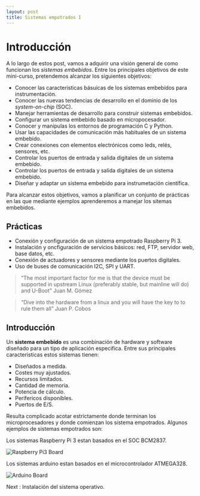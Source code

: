 ```yaml
---
layout: post
title: Sistemas empotrados I
---
```


# Introducción

A lo largo de estos post, vamos a adquirir una visión general de como funcionan los _sistemas embebidos_. Entre los principales objetivos de este mini-curso, pretendemos alcanzar los siguientes objetivos:  
* Conocer las caracteristicas básuicas de los sistemas embebidos para instrumentación.
* Conocer las nuevas tendencias de desarrollo en el dominio de los _system-on-chip_ (SOC).
* Manejar  herramientas de desarrollo para construir sistemas embebidos.
* Configurar un sistema embebido basado en micropocesador.
* Conocer y manipulas los entornos de programación C y Python.
* Usar las capacidades de comunicación más habituales de un sistema embebido.
* Crear conexiones con elementos electrónicos como leds, relés, sensores, etc.
* Controlar los puertos de entrada y salida digitales de un sistema embebido.
* Controlar los puertos de entrada y salida digitales de un sistema embebido.
* Diseñar y adaptar un sistema embebido para instrumetación científica.  

Para alcanzar estos objetivos, vamos a planificar un conjunto de prácticas en las que mediante ejemplos aprenderemos a manejar los sitemas embebidos.

## Prácticas
* Conexión y configuración de un sistema empotrado Raspberry Pi 3.
* Instalación y oncfiguración de servicios básicos: red, FTP, servidor web, base datos, etc.
* Conexión de actuadores y sensores mediante los puertos digitales.
* Uso de buses de comunicación I2C, SPI y UART.

>“The most important factor for me is that the device must be supported in upstream Linux (preferably stable, but mainline will do) and U-Boot”
>Juan M. Gómez

> “Dive into the hardware from a linux and you will have the key to to rule them all”
> Juan P. Cobos

## Introducción
Un **sistema embebido** es una combinación de hardware y software diseñado para un tipo de aplicación especifica.
Entre sus principales caracteristicas estos sistemas tienen:
* Diseñados a medida.
* Costes muy ajustados.
* Recursos limitados.
 * Cantidad de memoria.
 * Potencia de cálculo.
 * Perifericos disponibles.
 * Puertos de E/S.

Resulta complicado acotar estrictamente donde terminan los microprocesadores y donde comienzan los sistema empotrados. Algunos ejemplos de sistemas empotrados son:

Los sistemas Raspberry Pi 3 estan basados en el SOC BCM2837.

![Raspberry Pi3 Board](https://ingenierong.github.io/images/board_rpi3.jpg)

Los sistemas arduino estan basados en el microcontrolador ATMEGA328.

![Arduino Board](https://ingenierong.github.io/images/board_arduino.jpg)


Next : Instalación del sistema operativo.

[raspbian_web]: https://www.raspberrypi.org/downloads/raspbian/


